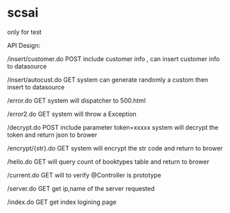 # scsai
only for test

API Design:

/insert/customer.do     POST   include customer info , can insert customer info to datasource 

/insert/autocust.do  GET   system can generate randomly a custom then insert to datasource

/error.do     GET    system will dispatcher to 500.html

/error2.do   GET  	  system will throw a Exception

/decrypt.do    POST   include parameter token=xxxxx     system will decrypt the token  and return json to brower

/encrypt/{str}.do    GET   system will encrypt the str code and return to brower

/hello.do     GET   will query count of booktypes table and return to brower

/current.do  GET  will to verify @Controller is prototype

/server.do   GET   get  ip,name of the server requested 

/index.do  GET   get index logining page